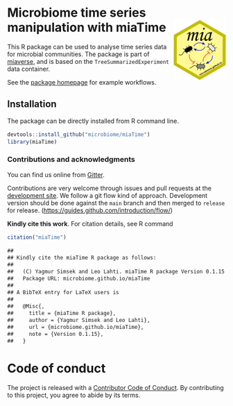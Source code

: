 # Microbiome time series manipulation with miaTime <img src="man/figures/mia_logo.png" align="right" width="120" />

This R package can be used to analyse time series data for microbial
communities. The package is part of [miaverse](https://microbiome.github.io/), 
and is based on the `TreeSummarizedExperiment` data container.

See the [package homepage](https://microbiome.github.io/miaTime) for
example workflows.

## Installation
 
The package can be directly installed from R command line.


```r
devtools::install_github("microbiome/miaTime")
library(miaTime)
```

### Contributions and acknowledgments

You can find us online from [Gitter](https://gitter.im/microbiome/miaverse).

Contributions are very welcome through issues and pull requests at the
[development site](https://github.com/microbiome/miaTime). We follow a git
flow kind of approach. Development version should be done against the
`main` branch and then merged to `release` for release.
(https://guides.github.com/introduction/flow/)

**Kindly cite this work**. For citation details, see R command

```r
citation("miaTime")  
```

```
## 
## Kindly cite the miaTime R package as follows:
## 
##   (C) Yagmur Simsek and Leo Lahti. miaTime R package Version 0.1.15
##   Package URL: microbiome.github.io/miaTime
## 
## A BibTeX entry for LaTeX users is
## 
##   @Misc{,
##     title = {miaTime R package},
##     author = {Yagmur Simsek and Leo Lahti},
##     url = {microbiome.github.io/miaTime},
##     note = {Version 0.1.15},
##   }
```

# Code of conduct

The project is released with a [Contributor Code of Conduct](https://contributor-covenant.org/version/2/0/CODE_OF_CONDUCT.html). By contributing to this project, you agree to abide by its terms.
